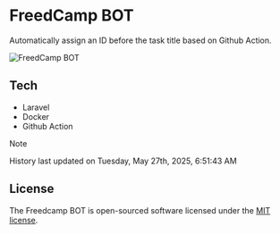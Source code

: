 # FreedCamp BOT

Automatically assign an ID before the task title based on Github Action.

![FreedCamp BOT](https://repository-images.githubusercontent.com/737932867/7d34798b-2680-471c-b089-a78a718d3d6a)

## Tech

- Laravel
- Docker
- Github Action

> [!NOTE]  
> History last updated on Tuesday, May 27th, 2025, 6:51:43 AM

## License

The Freedcamp BOT is open-sourced software licensed under the [MIT license](https://opensource.org/licenses/MIT).
